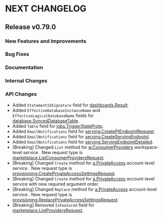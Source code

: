 # NEXT CHANGELOG

## Release v0.79.0

### New Features and Improvements

### Bug Fixes

### Documentation

### Internal Changes

### API Changes
* Added `StatementIdSignature` field for [dashboards.Result](https://pkg.go.dev/github.com/databricks/databricks-sdk-go/service/dashboards#Result).
* Added `EffectiveDatabaseInstanceName` and `EffectiveLogicalDatabaseName` fields for [database.SyncedDatabaseTable](https://pkg.go.dev/github.com/databricks/databricks-sdk-go/service/database#SyncedDatabaseTable).
* Added `Table` field for [jobs.TriggerStateProto](https://pkg.go.dev/github.com/databricks/databricks-sdk-go/service/jobs#TriggerStateProto).
* Added `EmailNotifications` field for [serving.CreatePtEndpointRequest](https://pkg.go.dev/github.com/databricks/databricks-sdk-go/service/serving#CreatePtEndpointRequest).
* Added `EmailNotifications` field for [serving.CreateServingEndpoint](https://pkg.go.dev/github.com/databricks/databricks-sdk-go/service/serving#CreateServingEndpoint).
* Added `EmailNotifications` field for [serving.ServingEndpointDetailed](https://pkg.go.dev/github.com/databricks/databricks-sdk-go/service/serving#ServingEndpointDetailed).
* [Breaking] Changed `List` method for [w.ConsumerProviders](https://pkg.go.dev/github.com/databricks/databricks-sdk-go/service/marketplace#ConsumerProvidersAPI) workspace-level service . New request type is [marketplace.ListConsumerProvidersRequest](https://pkg.go.dev/github.com/databricks/databricks-sdk-go/service/marketplace#ListConsumerProvidersRequest).
* [Breaking] Changed `Create` method for [a.PrivateAccess](https://pkg.go.dev/github.com/databricks/databricks-sdk-go/service/provisioning#PrivateAccessAPI) account-level service . New request type is [provisioning.CreatePrivateAccessSettingsRequest](https://pkg.go.dev/github.com/databricks/databricks-sdk-go/service/provisioning#CreatePrivateAccessSettingsRequest).
* [Breaking] Changed `Create` method for [a.PrivateAccess](https://pkg.go.dev/github.com/databricks/databricks-sdk-go/service/provisioning#PrivateAccessAPI) account-level service with new required argument order.
* [Breaking] Changed `Replace` method for [a.PrivateAccess](https://pkg.go.dev/github.com/databricks/databricks-sdk-go/service/provisioning#PrivateAccessAPI) account-level service . New request type is [provisioning.ReplacePrivateAccessSettingsRequest](https://pkg.go.dev/github.com/databricks/databricks-sdk-go/service/provisioning#ReplacePrivateAccessSettingsRequest).
* [Breaking] Removed `IsFeatured` field for [marketplace.ListProvidersRequest](https://pkg.go.dev/github.com/databricks/databricks-sdk-go/service/marketplace#ListProvidersRequest).